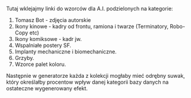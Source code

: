 Tutaj wklejajmy linki do wzorców dla A.I. podzielonych na kategorie: 
1. Tomasz Bot - zdjęcia autorskie
2. Ikony kinowe - kadry od frontu, ramiona i twarze (Terminatory, Robo-Copy etc)
3. Ikony komiksowe - kadr jw.
4. Wspalniałe postery SF.
5. Implanty mechaniczne i biomechaniczne.
6. Grzyby.
7. Wzorce palet koloru.

Następnie w generatorze każda z kolekcji mogłaby mieć odrębny suwak, który określałby procentow wpływ danej kategorii bazy danych na ostateczne wygenerowany efekt.
